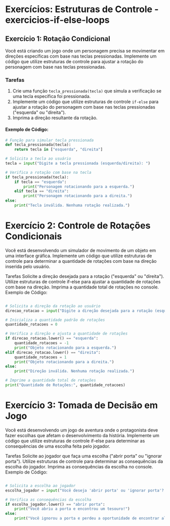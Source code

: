 # Exercícios: Estruturas de Controle - exercicios-if-else-loops

## Exercício 1: Rotação Condicional

Você está criando um jogo onde um personagem precisa se movimentar em direções específicas com base nas teclas pressionadas. Implemente um código que utilize estruturas de controle para ajustar a rotação do personagem com base nas teclas pressionadas.

### Tarefas

1. Crie uma função `tecla_pressionada(tecla)` que simula a verificação se uma tecla específica foi pressionada.
2. Implemente um código que utilize estruturas de controle `if-else` para ajustar a rotação do personagem com base nas teclas pressionadas ("esquerda" ou "direita").
3. Imprima a direção resultante da rotação.

#### Exemplo de Código:

```python
# Função para simular tecla pressionada
def tecla_pressionada(tecla):
    return tecla in ["esquerda", "direita"]

# Solicita a tecla ao usuário
tecla = input("Digite a tecla pressionada (esquerda/direita): ")

# Verifica a rotação com base na tecla
if tecla_pressionada(tecla):
    if tecla == "esquerda":
        print("Personagem rotacionando para a esquerda.")
    elif tecla == "direita":
        print("Personagem rotacionando para a direita.")
else:
    print("Tecla inválida. Nenhuma rotação realizada.")
```
# Exercício 2: Controle de Rotações Condicionais
Você está desenvolvendo um simulador de movimento de um objeto em uma interface gráfica. Implemente um código que utilize estruturas de controle para determinar a quantidade de rotações com base na direção inserida pelo usuário.

Tarefas
Solicite a direção desejada para a rotação ("esquerda" ou "direita").
Utilize estruturas de controle if-else para ajustar a quantidade de rotações com base na direção.
Imprima a quantidade total de rotações no console.
Exemplo de Código:
```python

# Solicita a direção da rotação ao usuário
direcao_rotacao = input("Digite a direção desejada para a rotação (esquerda/direita): ")

# Inicializa a quantidade padrão de rotações
quantidade_rotacoes = 0

# Verifica a direção e ajusta a quantidade de rotações
if direcao_rotacao.lower() == "esquerda":
    quantidade_rotacoes = -1
    print("Objeto rotacionando para a esquerda.")
elif direcao_rotacao.lower() == "direita":
    quantidade_rotacoes = 1
    print("Objeto rotacionando para a direita.")
else:
    print("Direção inválida. Nenhuma rotação realizada.")

# Imprime a quantidade total de rotações
print("Quantidade de Rotações:", quantidade_rotacoes)
```

# Exercício 3: Tomada de Decisão em Jogo
Você está desenvolvendo um jogo de aventura onde o protagonista deve fazer escolhas que afetam o desenvolvimento da história. Implemente um código que utilize estruturas de controle if-else para determinar as consequências de uma escolha feita pelo jogador.

Tarefas
Solicite ao jogador que faça uma escolha ("abrir porta" ou "ignorar porta").
Utilize estruturas de controle para determinar as consequências da escolha do jogador.
Imprima as consequências da escolha no console.
Exemplo de Código:
```python

# Solicita a escolha ao jogador
escolha_jogador = input("Você deseja 'abrir porta' ou 'ignorar porta'? ")

# Verifica as consequências da escolha
if escolha_jogador.lower() == "abrir porta":
    print("Você abriu a porta e encontrou um tesouro!")
else:
    print("Você ignorou a porta e perdeu a oportunidade de encontrar algo valioso.")
```
